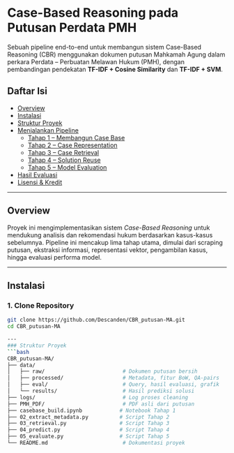 # Case-Based Reasoning pada Putusan Perdata PMH
Sebuah pipeline end-to-end untuk membangun sistem Case-Based Reasoning (CBR) menggunakan dokumen putusan Mahkamah Agung dalam perkara Perdata – Perbuatan Melawan Hukum (PMH), dengan pembandingan pendekatan **TF-IDF + Cosine Similarity** dan **TF-IDF + SVM**.

## Daftar Isi
- [Overview](#overview)
- [Instalasi](#instalasi)
- [Struktur Proyek](#struktur-proyek)
- [Menjalankan Pipeline](#menjalankan-pipeline)
  - [Tahap 1 – Membangun Case Base](#tahap-1--membangun-case-base)
  - [Tahap 2 – Case Representation](#tahap-2--case-representation)
  - [Tahap 3 – Case Retrieval](#tahap-3--case-retrieval)
  - [Tahap 4 – Solution Reuse](#tahap-4--solution-reuse)
  - [Tahap 5 – Model Evaluation](#tahap-5--model-evaluation)
- [Hasil Evaluasi](#hasil-evaluasi)
- [Lisensi & Kredit](#lisensi--kredit)

---

## Overview

Proyek ini mengimplementasikan sistem *Case-Based Reasoning* untuk mendukung analisis dan rekomendasi hukum berdasarkan kasus-kasus sebelumnya. Pipeline ini mencakup lima tahap utama, dimulai dari scraping putusan, ekstraksi informasi, representasi vektor, pengambilan kasus, hingga evaluasi performa model.

---

## Instalasi

### 1. Clone Repository
```bash
git clone https://github.com/Descanden/CBR_putusan-MA.git
cd CBR_putusan-MA

---
### Struktur Proyek
```bash
CBR_putusan-MA/
├── data/
│   ├── raw/                         # Dokumen putusan bersih
│   ├── processed/                   # Metadata, fitur BoW, QA-pairs
│   ├── eval/                        # Query, hasil evaluasi, grafik
│   └── results/                     # Hasil prediksi solusi
├── logs/                            # Log proses cleaning
├── PMH_PDF/                         # PDF asli dari putusan
├── casebase_build.ipynb            # Notebook Tahap 1
├── 02_extract_metadata.py          # Script Tahap 2
├── 03_retrieval.py                 # Script Tahap 3
├── 04_predict.py                   # Script Tahap 4
├── 05_evaluate.py                  # Script Tahap 5
└── README.md                        # Dokumentasi proyek
